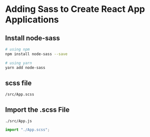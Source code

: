 # Adding Sass to Create React App Applications

## Install node-sass

```sh
# using npm
npm install node-sass --save

# using yarn
yarn add node-sass
```

## scss file

`/src/App.scss`

## Import the .scss File

`./src/App.js`

```js
import "./App.scss";
```
